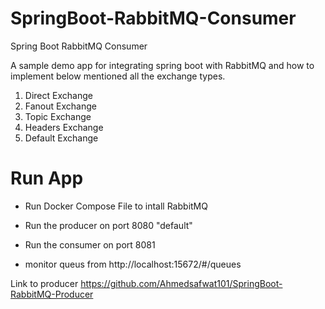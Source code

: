 # SpringBoot-RabbitMQ-Consumer
Spring Boot RabbitMQ Consumer

A sample demo app for integrating spring boot with RabbitMQ and how to implement below mentioned all the exchange types.

1. Direct Exchange
2. Fanout Exchange
3. Topic Exchange
4. Headers Exchange
5. Default Exchange

# Run App

- Run Docker Compose File to intall RabbitMQ

- Run the producer on port 8080 "default"
- Run the consumer on port 8081 
- monitor queus from http://localhost:15672/#/queues 

Link to producer
https://github.com/Ahmedsafwat101/SpringBoot-RabbitMQ-Producer
